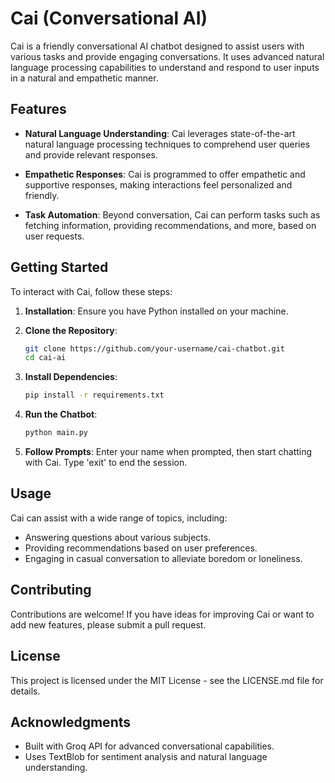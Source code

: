 # Cai (Conversational AI)

Cai is a friendly conversational AI chatbot designed to assist users with various tasks and provide engaging conversations. It uses advanced natural language processing capabilities to understand and respond to user inputs in a natural and empathetic manner.

## Features

- **Natural Language Understanding**: Cai leverages state-of-the-art natural language processing techniques to comprehend user queries and provide relevant responses.

- **Empathetic Responses**: Cai is programmed to offer empathetic and supportive responses, making interactions feel personalized and friendly.

- **Task Automation**: Beyond conversation, Cai can perform tasks such as fetching information, providing recommendations, and more, based on user requests.

## Getting Started

To interact with Cai, follow these steps:

1. **Installation**: Ensure you have Python installed on your machine.

2. **Clone the Repository**:
   ```bash
   git clone https://github.com/your-username/cai-chatbot.git
   cd cai-ai
   ```

3. **Install Dependencies**:
   ```bash
   pip install -r requirements.txt
   ```

4. **Run the Chatbot**:
   ```bash
   python main.py
   ```

5. **Follow Prompts**: Enter your name when prompted, then start chatting with Cai. Type 'exit' to end the session.

## Usage

Cai can assist with a wide range of topics, including:
- Answering questions about various subjects.
- Providing recommendations based on user preferences.
- Engaging in casual conversation to alleviate boredom or loneliness.

## Contributing

Contributions are welcome! If you have ideas for improving Cai or want to add new features, please submit a pull request.

## License

This project is licensed under the MIT License - see the LICENSE.md file for details.

## Acknowledgments

- Built with Groq API for advanced conversational capabilities.
- Uses TextBlob for sentiment analysis and natural language understanding.
